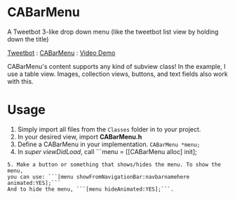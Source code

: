 CABarMenu
=========

A Tweetbot 3-like drop down menu (like the tweetbot list view by holding down the title)

[Tweetbot](/Example/tweetbot.png) : [CABarMenu](/Example/cabarmenu.jpg) : [Video Demo](https://www.youtube.com/watch?v=8k0t8uFug90)

CABarMenu's content supports any kind of subview class! In the example, I use a table view. Images, collection views, buttons, and text fields also
work with this.

Usage
=========

1. Simply import all files from the ```Classes``` folder in to your project.
2. In your desired view, import **CABarMenu.h**
3. Define a CABarMenu in your implementation. ```CABarMenu *menu;```
4. In *super viewDidLoad*, call ```menu = [[CABarMenu alloc] init];
```
5. Make a button or something that shows/hides the menu. To show the menu,
you can use: ```[menu showFromNavigationBar:navbarnamehere animated:YES];```
And to hide the menu, ```[menu hideAnimated:YES];```.
